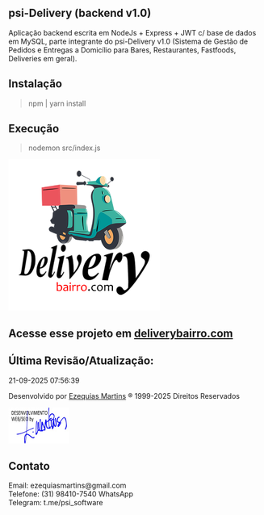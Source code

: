 ## psi-Delivery (backend v1.0)
Aplicação backend escrita em NodeJs + Express + JWT c/ base de dados em MySQL, parte integrante do psi-Delivery v1.0 (Sistema de Gestão de Pedidos e Entregas a Domicílio para Bares, Restaurantes, Fastfoods, Deliveries em geral).

## Instalação
> npm | yarn install

## Execução
> nodemon src/index.js

<img src='.temp/logo.png' width=300 />

## Acesse esse projeto em <a href="https://deliverybairro.com" target="_blank">deliverybairro.com</a>

## Última Revisão/Atualização:
21-09-2025 07:56:39

Desenvolvido por <a href="https://github.com/psi-ezequiasmartins" target="_blank">Ezequias Martins</a> ® 1999-2025 Direitos Reservados
<p><a href="https://linezequiasmartins.blogspot.com/" target="_blank"><img src=".temp/assinatura.jpg"></a></p>

## Contato
<p>Email: ezequiasmartins@gmail.com<br />Telefone: (31) 98410-7540 WhatsApp<br />Telegram: t.me/psi_software</p>

